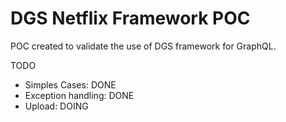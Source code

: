 # DGS Netflix Framework POC
POC created to validate the use of DGS framework for GraphQL.


TODO
- Simples Cases: DONE
- Exception handling: DONE
- Upload: DOING